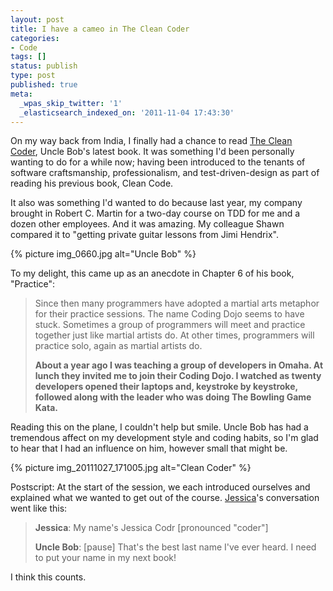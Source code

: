 ```yaml
---
layout: post
title: I have a cameo in The Clean Coder
categories:
- Code
tags: []
status: publish
type: post
published: true
meta:
  _wpas_skip_twitter: '1'
  _elasticsearch_indexed_on: '2011-11-04 17:43:30'
---
```

On my way back from India, I finally had a chance to read <a href="http://www.amazon.com/gp/product/0137081073/ref=pd_lpo_k2_dp_sr_1?pf_rd_p=486539851&amp;pf_rd_s=lpo-top-stripe-1&amp;pf_rd_t=201&amp;pf_rd_i=0132350882&amp;pf_rd_m=ATVPDKIKX0DER&amp;pf_rd_r=0T5SQJEBB1E869YQFG4E">The Clean Coder</a>, Uncle Bob's latest book. It was something I'd been personally wanting to do for a while now; having been introduced to the tenants of software craftsmanship, professionalism, and test-driven-design as part of reading his previous book, Clean Code.

It also was something I'd wanted to do because last year, my company brought in Robert C. Martin for a two-day course on TDD for me and a dozen other employees. And it was amazing. My colleague Shawn compared it to "getting private guitar lessons from Jimi Hendrix".

{% picture img_0660.jpg alt="Uncle Bob" %}

To my delight, this came up as an anecdote in Chapter 6 of his book, "Practice":
<blockquote>Since then many programmers have adopted a martial arts metaphor for their practice sessions. The name Coding Dojo seems to have stuck. Sometimes a group of programmers will meet and practice together just like martial artists do. At other times, programmers will practice solo, again as martial artists do.

<strong>About a year ago I was teaching a group of developers in Omaha. At lunch they invited me to join their Coding Dojo. I watched as twenty developers opened their laptops and, keystroke by keystroke, followed along with the leader who was doing The Bowling Game Kata.</strong></blockquote>
Reading this on the plane, I couldn't help but smile. Uncle Bob has had a tremendous affect on my development style and coding habits, so I'm glad to hear that I had an influence on him, however small that might be.


{% picture img_20111027_171005.jpg alt="Clean Coder" %}

Postscript: At the start of the session, we each introduced ourselves and explained what we wanted to get out of the course. <a href="http://twitter.com/JCake09">Jessica</a>'s conversation went like this:
<blockquote><strong>Jessica</strong>: My name's Jessica Codr [pronounced "coder"]

<strong>Uncle Bob</strong>: [pause] That's the best last name I've ever heard. I need to put your name in my next book!</blockquote>
I think this counts.
